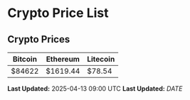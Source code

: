 # Crypto Price List

## Crypto Prices
| Bitcoin | Ethereum | Litecoin |
| ------- | -------- | -------- |
| $84622 | $1619.44 | $78.54 |
**Last Updated:** 2025-04-13 09:00 UTC
**Last Updated:** $DATE$

